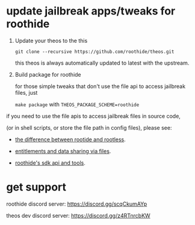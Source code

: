 # update jailbreak apps/tweaks for roothide
 
 1. Update your theos to the this

    ```git clone --recursive https://github.com/roothide/theos.git ```
    
    this theos is always automatically updated to latest with the upstream.

 3. Build package for roothide


    for those simple tweaks that don't use the file api to access jailbreak files, just

    ```make package``` with ```THEOS_PACKAGE_SCHEME=roothide```


if you need to use the file apis to access jailbreak files in source code,

(or in shell scripts, or store the file path in config files), please see:

- [the difference between rootide and rootless](roothide.md).

- [entitlements and data sharing via files](entitlements.md).
  
- [roothide's sdk api and tools](interface.md).


# get support

roothide discord server: https://discord.gg/scqCkumAYp

theos dev discord server: https://discord.gg/z4RTnrcbKW


